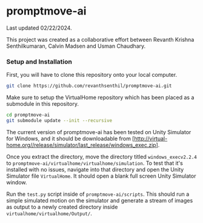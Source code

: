 # promptmove-ai

Last updated 02/22/2024.

This project was created as a collaborative effort between Revanth Krishna Senthilkumaran, Calvin Madsen and Usman Chaudhary. 

### Setup and Installation

First, you will have to clone this repository onto your local computer.

```bash
git clone https://github.com/revanthsenthil/promptmove-ai.git
```

Make sure to setup the VirtualHome repository which has been placed as a submodule in this repository.

```bash
cd promptmove-ai
git submodule update --init --recursive
```

The current version of promptmove-ai has been tested on Unity Simulator for Windows, and it should be downloadable from [http://virtual-home.org//release/simulator/last_release/windows_exec.zip].

Once you extract the directory, move the directory titled `windows_execv2.2.4` to `promptmove-ai/virtualhome/virtualhome/simulation`. To test that it's installed with no issues, navigate into that directory and open the Unity Simulator file `VirtualHome`. It should open a blank full screen Unity Simulator window.

Run the `test.py` script inside of `promptmove-ai/scripts`. This should run a simple simulated motion on the simulator and generate a stream of images as output to a newly created directory inside `virtualhome/virtualhome/Output/`.
